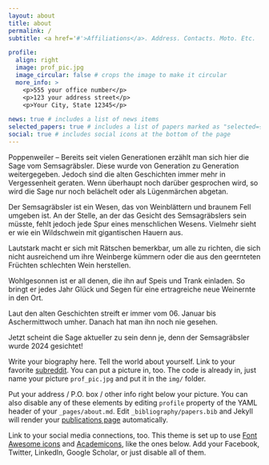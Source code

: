 ```yaml
---
layout: about
title: about
permalink: /
subtitle: <a href='#'>Affiliations</a>. Address. Contacts. Moto. Etc.

profile:
  align: right
  image: prof_pic.jpg
  image_circular: false # crops the image to make it circular
  more_info: >
    <p>555 your office number</p>
    <p>123 your address street</p>
    <p>Your City, State 12345</p>

news: true # includes a list of news items
selected_papers: true # includes a list of papers marked as "selected={true}"
social: true # includes social icons at the bottom of the page
---
```

Poppenweiler – Bereits seit vielen Generationen erzählt man sich hier die Sage vom Semsagräbsler. Diese wurde von Generation zu Generation weitergegeben. Jedoch sind die alten Geschichten immer mehr in Vergessenheit geraten. Wenn überhaupt noch darüber gesprochen wird, so wird die Sage nur noch belächelt oder als Lügenmärchen abgetan. 

 

Der Semsagräbsler ist ein Wesen, das von Weinblättern und braunem Fell umgeben ist. An der Stelle, an der das Gesicht des Semsagräbslers sein müsste, fehlt jedoch jede Spur eines menschlichen Wesens. Vielmehr sieht er wie ein Wildschwein mit gigantischen Hauern aus. 

 

Lautstark macht er sich mit Rätschen bemerkbar, um alle zu richten, die sich nicht ausreichend um ihre Weinberge kümmern oder die aus den geernteten Früchten schlechten Wein herstellen. 

 

Wohlgesonnen ist er all denen, die ihn auf Speis und Trank einladen. So bringt er jedes Jahr Glück und Segen für eine ertragreiche neue Weinernte in den Ort. 

 

Laut den alten Geschichten streift er immer vom 06. Januar bis Aschermittwoch umher. Danach hat man ihn noch nie gesehen. 

 

Jetzt scheint die Sage aktueller zu sein denn je, denn der Semsagräbsler wurde 2024 gesichtet! 

 
Write your biography here. Tell the world about yourself. Link to your favorite [subreddit](http://reddit.com). You can put a picture in, too. The code is already in, just name your picture `prof_pic.jpg` and put it in the `img/` folder.

Put your address / P.O. box / other info right below your picture. You can also disable any of these elements by editing `profile` property of the YAML header of your `_pages/about.md`. Edit `_bibliography/papers.bib` and Jekyll will render your [publications page](/al-folio/publications/) automatically.

Link to your social media connections, too. This theme is set up to use [Font Awesome icons](https://fontawesome.com/) and [Academicons](https://jpswalsh.github.io/academicons/), like the ones below. Add your Facebook, Twitter, LinkedIn, Google Scholar, or just disable all of them.
